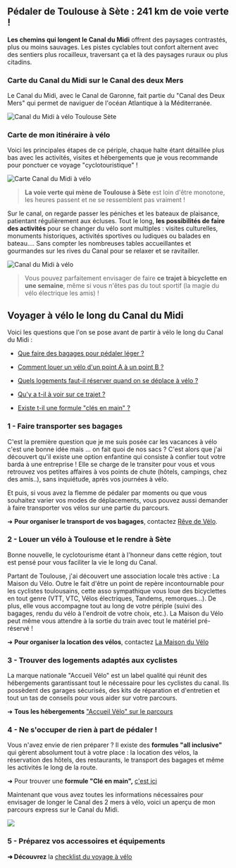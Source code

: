 ## Pédaler de Toulouse à Sète : 241 km de voie verte !

**Les chemins qui longent le Canal du Midi** offrent des paysages contrastés, plus ou moins sauvages. Les pistes cyclables tout confort alternent avec des sentiers plus rocailleux, traversant ça et là des paysages ruraux ou plus citadins.

### Carte du Canal du Midi sur le Canal des deux Mers

  

Le Canal du Midi, avec le Canal de Garonne, fait partie du "Canal des Deux Mers" qui permet de naviguer de l'océan Atlantique à la Méditerranée.

  

![Canal du Midi à vélo Toulouse Sète](https://static.wixstatic.com/media/108ff4_19eacabbc1ea4977a6fb8af3847541aa~mv2.jpg/v1/fill/w_740,h_651,al_c,q_85,usm_0.66_1.00_0.01,enc_avif,quality_auto/108ff4_19eacabbc1ea4977a6fb8af3847541aa~mv2.jpg)

  

### Carte de mon itinéraire à vélo

  

Voici les principales étapes de ce périple, chaque halte étant détaillée plus bas avec les activités, visites et hébergements que je vous recommande pour ponctuer ce voyage "cyclotouristique" !

![Carte Canal du Midi à vélo](https://static.wixstatic.com/media/108ff4_a5afb8d178a34b33bbdc4b8cd796a4d7~mv2.jpg/v1/fill/w_938,h_465,al_c,q_85,usm_0.66_1.00_0.01,enc_avif,quality_auto/108ff4_a5afb8d178a34b33bbdc4b8cd796a4d7~mv2.jpg)

  

> **La voie verte qui mène de Toulouse à Sète** est loin d'être monotone, les heures passent et ne se ressemblent pas vraiment !

  

Sur le canal, on regarde passer les péniches et les bateaux de plaisance, patientant régulièrement aux écluses. Tout le long, **les possibilités de faire des activités** pour se changer du vélo sont multiples : visites culturelles, monuments historiques, activités sportives ou ludiques ou balades en bateau.... Sans compter les nombreuses tables accueillantes et gourmandes sur les rives du Canal pour se relaxer et se ravitailler.

![Canal du Midi à vélo](https://static.wixstatic.com/media/108ff4_82ab0ee1ca154fa3ae1fb8809fc0cd32~mv2.jpg/v1/fill/w_938,h_527,al_c,q_85,usm_0.66_1.00_0.01,enc_avif,quality_auto/108ff4_82ab0ee1ca154fa3ae1fb8809fc0cd32~mv2.jpg)

  

> Vous pouvez parfaitement envisager de faire **ce trajet à bicyclette en une semaine**, même si vous n'êtes pas du tout sportif (la magie du vélo électrique les amis) !

  

  

## Voyager à vélo le long du Canal du Midi

Voici les questions que l'on se pose avant de partir à vélo le long du Canal du Midi :

  

- [Que faire des bagages pour pédaler léger ?](https://www.globe-trotting.com/post/le-canal-du-midi-a-velo#viewer-11mrq)
    
- [Comment louer un vélo d'un point A à un point B ?](https://www.globe-trotting.com/post/le-canal-du-midi-a-velo#viewer-9deuv)
    
- [Quels logements faut-il réserver quand on se déplace à vélo ?](https://www.globe-trotting.com/post/le-canal-du-midi-a-velo#viewer-1vjh9)
    
- [Qu'y a t-il à voir sur ce trajet ?](https://www.globe-trotting.com/post/le-canal-du-midi-a-velo#viewer-29fb0)
    
- [Existe t-il une formule "clés en main" ?](https://www.globe-trotting.com/post/le-canal-du-midi-a-velo#viewer-19mbi)
    

### 1 - Faire transporter ses bagages

C'est la première question que je me suis posée car les vacances à vélo c'est une bonne idée mais ... on fait quoi de nos sacs ? C'est alors que j'ai découvert qu'il existe une option enfantine qui consiste à confier tout votre barda à une entreprise ! Elle se charge de le transiter pour vous et vous retrouvez vos petites affaires à vos points de chute (hôtels, campings, chez des amis..), sans inquiétude, après vos journées à vélo.

  

Et puis, si vous avez la flemme de pédaler par moments ou que vous souhaitez varier vos modes de déplacements, vous pouvez aussi demander à faire transporter vos vélos sur une partie du parcours.

➜ **Pour organiser le transport de vos bagages**, contactez [Rêve de Vélo](https://travel.revedevelo.com/transport-bagage-randonnee-velo/).

### 2 - Louer un vélo à Toulouse et le rendre à Sète

Bonne nouvelle, le cyclotourisme étant à l'honneur dans cette région, tout est pensé pour vous faciliter la vie le long du Canal.

Partant de Toulouse, j'ai découvert une association locale très active : La Maison du Vélo. Outre le fait d'être un point de repère incontournable pour les cyclistes toulousains, cette asso sympathique vous loue des bicyclettes en tout genre (VTT, VTC, Vélos électriques, Tandems, remorques...). De plus, elle vous accompagne tout au long de votre périple (suivi des bagages, rendu du vélo à l'endroit de votre choix, etc.). La Maison du Vélo peut même vous attendre à la sortie du train avec tout le matériel pré-réservé !

  

➜ **Pour organiser la location des vélos**, contactez [La Maison du Vélo](http://www.maisonduvelotoulouse.com/)

### 3 - Trouver des logements adaptés aux cyclistes

La marque nationale "Accueil Vélo" est un label qualité qui réunit des hébergements garantissant tout le nécessaire pour les cyclistes du canal. Ils possèdent des garages sécurisés, des kits de réparation et d'entretien et tout un tas de conseils pour vous aider sur votre parcours.

➜ **Tous les hébergements** ["Accueil Vélo" sur le parcours](https://www.globe-trotting.com/post/hebergements-velo-canal-midi)

### 4 - Ne s'occuper de rien à part de pédaler !

Vous n'avez envie de rien préparer ? Il existe des **formules "all inclusive"** qui gèrent absolument tout à votre place : la location des vélos, la réservation des hôtels, des restaurants, le transport des bagages et même les activités le long de la route.

➜ Pour trouver une **formule "Clé en main",** [c'est ici](http://clk.tradedoubler.com/click?p=276456&a=2279846&epi=CanalMidi&url=https%3A%2F%2Fwww.evaneos.fr%2Ffrance-aquitaine%2Fitineraire%2F18044-le-canal-du-midi-de-toulouse-a-la-mer)

  

Maintenant que vous avez toutes les informations nécessaires pour envisager de longer le Canal des 2 mers à vélo, voici un aperçu de mon parcours express sur le Canal du Midi.

  

![](https://static.wixstatic.com/media/108ff4_b9f9dae0de494ee0aae5c0a261e1eb5d~mv2.jpg/v1/fill/w_938,h_624,al_c,q_85,usm_0.66_1.00_0.01,enc_avif,quality_auto/108ff4_b9f9dae0de494ee0aae5c0a261e1eb5d~mv2.jpg)

  

### 5 - Préparez vos accessoires et équipements

  

**➜ Découvrez** la [checklist du voyage à vélo](https://www.globe-trotting.com/post/voyage-velo-equipement)